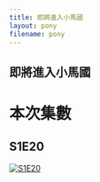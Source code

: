 ```yaml
---
title: 即將進入小馬國
layout: pony
filename: pony
--- 
```


## 即將進入小馬國

# 本次集數
## S1E20 
[![S1E20](https://static.wikia.nocookie.net/mlp/images/9/9f/Fluttershy_happy_S1E20.png)](https://static.wikia.nocookie.net/mlp/images/9/9f/Fluttershy_happy_S1E20.png)

